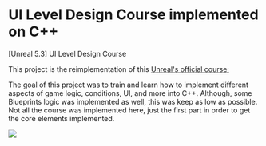 # UI Level Design Course implemented on C++
[Unreal 5.3] UI Level Design Course

This project is the reimplementation of this [Unreal's official course:](https://dev.epicgames.com/community/learning/courses/5L3/unreal-engine-implementing-ui-for-level-design/LEWY/unreal-engine-implementing-ui-for-level-design-overview)

The goal of this project was to train and learn how to implement different aspects of game logic, conditions, UI, and more into C++. Although, some Blueprints logic was implemented as well, this was keep as low as possible. Not all the course was implemented here, just the first part in order to get the core elements implemented.

![](https://github.com/tmseldon/UILevelDesignCourse/assets/81703600/02f12d44-0a94-49b0-ae72-a2d89b89b5ee)
